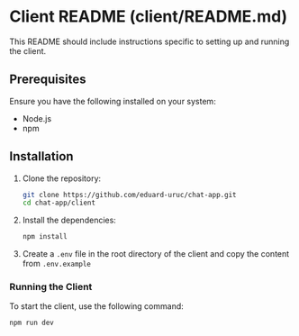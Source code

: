 # Client README (client/README.md)

This README should include instructions specific to setting up and running the client.

## Prerequisites

Ensure you have the following installed on your system:

- Node.js
- npm

## Installation

1. Clone the repository:

   ```bash
   git clone https://github.com/eduard-uruc/chat-app.git
   cd chat-app/client
   ```

2. Install the dependencies:

   ```bash
   npm install
   ```

3. Create a `.env` file in the root directory of the client and copy the content from `.env.example`

### Running the Client

To start the client, use the following command:

```bash
npm run dev
```
